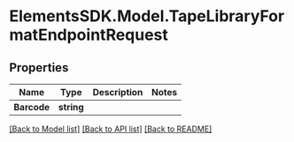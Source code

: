 # ElementsSDK.Model.TapeLibraryFormatEndpointRequest

## Properties

Name | Type | Description | Notes
------------ | ------------- | ------------- | -------------
**Barcode** | **string** |  | 

[[Back to Model list]](../#documentation-for-models) [[Back to API list]](../#documentation-for-api-endpoints) [[Back to README]](../)

